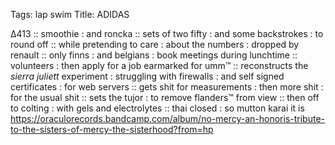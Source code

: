 Tags: lap swim
Title: ADIDAS 
  
∆413 :: smoothie : and roncka :: sets of two fifty : and some backstrokes : to round off :: while pretending to care : about the numbers : dropped by renault :: only finns : and belgians : book meetings during lunchtime :: volunteers : then apply for a job earmarked for umm™ :: reconstructs the _sierra  juliett_ experiment : struggling with firewalls : and self signed certificates : for web servers :: gets shit for measurements : then more shit : for the usual shit :: sets the tujor : to remove flanders™ from view :: then off to colting : with gels and electrolytes :: thai closed : so mutton karai it is  
<https://oraculorecords.bandcamp.com/album/no-mercy-an-honoris-tribute-to-the-sisters-of-mercy-the-sisterhood?from=hp>  
